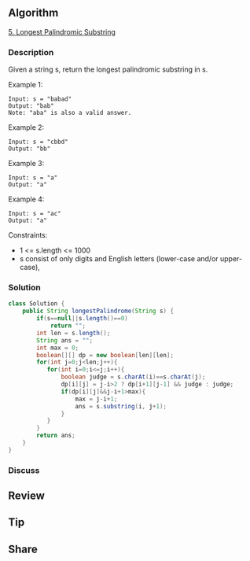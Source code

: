 ## Algorithm

[5. Longest Palindromic Substring](https://leetcode.com/problems/longest-palindromic-substring/)

### Description

Given a string s, return the longest palindromic substring in s.


Example 1:
```
Input: s = "babad"
Output: "bab"
Note: "aba" is also a valid answer.
```
Example 2:
```
Input: s = "cbbd"
Output: "bb"
```
Example 3:
```
Input: s = "a"
Output: "a"
```
Example 4:
```
Input: s = "ac"
Output: "a"
```

Constraints:

- 1 <= s.length <= 1000
- s consist of only digits and English letters (lower-case and/or upper-case),

### Solution

```java
class Solution {
    public String longestPalindrome(String s) {
        if(s==null||s.length()==0)
            return "";
        int len = s.length();
        String ans = "";
        int max = 0;
        boolean[][] dp = new boolean[len][len];
        for(int j=0;j<len;j++){
           for(int i=0;i<=j;i++){
               boolean judge = s.charAt(i)==s.charAt(j);
               dp[i][j] = j-i>2 ? dp[i+1][j-1] && judge : judge;
               if(dp[i][j]&&j-i+1>max){
                   max = j-i+1;
                   ans = s.substring(i, j+1);
               }
           }
        }
        return ans;
    }
}
```

### Discuss

## Review


## Tip


## Share
